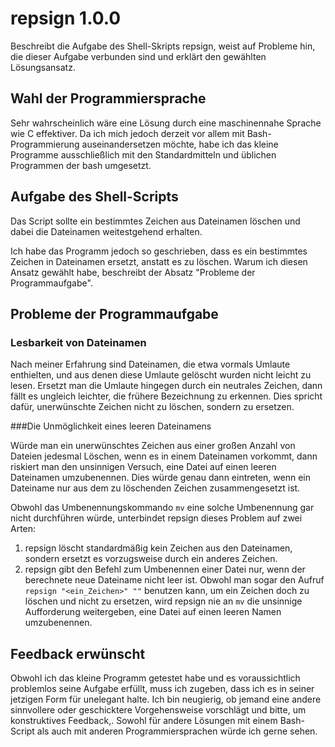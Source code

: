 # repsign 1.0.0

Beschreibt die Aufgabe des Shell-Skripts repsign, weist auf Probleme hin, die dieser Aufgabe verbunden sind und erklärt den gewählten Lösungsansatz.

## Wahl der Programmiersprache

Sehr wahrscheinlich wäre eine Lösung durch eine maschinennahe Sprache wie C effektiver. Da ich mich jedoch derzeit vor allem mit Bash-Programmierung auseinandersetzen möchte, habe ich das kleine Programme ausschließlich mit den Standardmitteln und üblichen Programmen der bash umgesetzt.

## Aufgabe des Shell-Scripts

Das Script sollte ein bestimmtes Zeichen aus Dateinamen löschen und dabei die Dateinamen weitestgehend erhalten.

Ich habe das Programm jedoch so geschrieben, dass es ein bestimmtes Zeichen in Dateinamen ersetzt, anstatt es zu löschen. Warum ich diesen Ansatz gewählt habe, beschreibt der Absatz "Probleme der Programmaufgabe".

## Probleme der Programmaufgabe

### Lesbarkeit von Dateinamen

Nach meiner Erfahrung sind Dateinamen, die etwa vormals Umlaute enthielten, und aus denen diese Umlaute gelöscht wurden nicht leicht zu lesen. Ersetzt man die Umlaute hingegen durch ein neutrales Zeichen, dann fällt es ungleich leichter, die frühere Bezeichnung zu erkennen. Dies spricht dafür, unerwünschte Zeichen nicht zu löschen, sondern zu ersetzen.

###Die Unmöglichkeit eines leeren Dateinamens

Würde man ein unerwünschtes Zeichen aus einer großen Anzahl von Dateien jedesmal Löschen, wenn es in einem Dateinamen vorkommt, dann riskiert man den unsinnigen Versuch, eine Datei auf einen leeren Dateinamen umzubenennen. Dies würde genau dann eintreten, wenn ein Dateiname nur aus dem zu löschenden Zeichen zusammengesetzt ist. 

Obwohl das Umbenennungskommando `mv` eine solche Umbenennung gar nicht durchführen würde, unterbindet repsign dieses Problem auf zwei Arten:

1. repsign löscht standardmäßig kein Zeichen aus den Dateinamen, sondern ersetzt es vorzugsweise durch ein anderes Zeichen. 
2. repsign gibt den Befehl zum Umbenennen einer Datei nur, wenn der berechnete neue Dateiname nicht leer ist. Obwohl man sogar den Aufruf `repsign "<ein_Zeichen>" ""` benutzen kann, um ein Zeichen doch zu löschen und nicht zu ersetzen, wird repsign nie an `mv` die unsinnige Aufforderung weitergeben, eine Datei auf einen leeren Namen umzubenennen.

## Feedback erwünscht

Obwohl ich das kleine Programm getestet habe und es voraussichtlich problemlos seine Aufgabe erfüllt, muss ich zugeben, dass ich es in seiner jetzigen Form für unelegant halte. Ich bin neugierig, ob jemand eine andere sinnvollere oder geschicktere Vorgehensweise vorschlägt und bitte, um konstruktives Feedback,. Sowohl für andere Lösungen mit einem Bash-Script als auch mit anderen Programmiersprachen würde ich gerne sehen.


